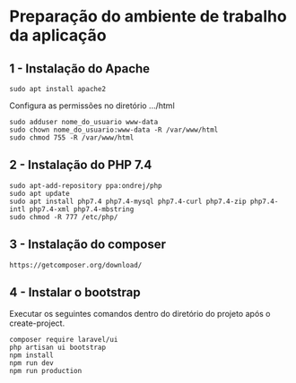 # Preparação do ambiente de trabalho da aplicação

## 1 - Instalação do Apache
```
sudo apt install apache2
```
Configura as permissões no diretório .../html
```
sudo adduser nome_do_usuario www-data
sudo chown nome_do_usuario:www-data -R /var/www/html
sudo chmod 755 -R /var/www/html
```

## 2 - Instalação do PHP 7.4
```
sudo apt-add-repository ppa:ondrej/php
sudo apt update
sudo apt install php7.4 php7.4-mysql php7.4-curl php7.4-zip php7.4-intl php7.4-xml php7.4-mbstring 
sudo chmod -R 777 /etc/php/ 
```

## 3 - Instalação do composer
```
https://getcomposer.org/download/
```

## 4 - Instalar o bootstrap
Executar os seguintes comandos dentro do diretório do projeto após o create-project. 
```
composer require laravel/ui
php artisan ui bootstrap
npm install
npm run dev
npm run production
```